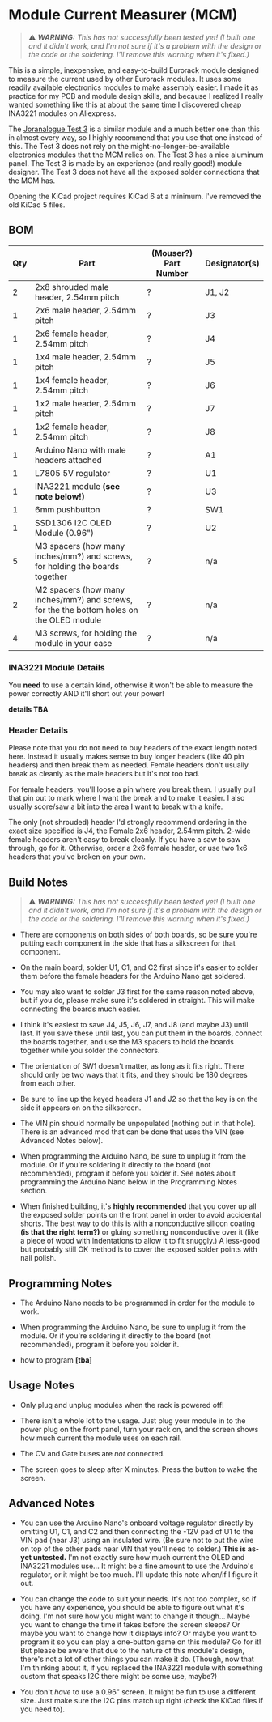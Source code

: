 Module Current Measurer (MCM)
=============================

> :warning: _**WARNING:** This has not successfully been tested yet! (I built one and it didn't work, and I'm not sure if it's a problem with the design or the code or the soldering. I'll remove this warning when it's fixed.)_

This is a simple, inexpensive, and easy-to-build Eurorack module designed to measure the current used by other Eurorack modules. It uses some readily available electronics modules to make assembly easier. I made it as practice for my PCB and module design skills, and because I realized I really wanted something like this at about the same time I discovered cheap INA3221 modules on Aliexpress.

The [Joranalogue Test 3](https://joranalogue.com/products/test-3) is a similar module and a much better one than this in almost every way, so I highly recommend that you use that one instead of this. The Test 3 does not rely on the might-no-longer-be-available electronics modules that the MCM relies on. The Test 3 has a nice aluminum panel. The Test 3 is made by an experience (and really good!) module designer. The Test 3 does not have all the exposed solder connections that the MCM has. 

Opening the KiCad project requires KiCad 6 at a minimum. I've removed the old KiCad 5 files.

BOM
---

| Qty | Part | (Mouser?) Part Number | Designator(s) |
| --- | ---- | --------------------- | ------------- |
| 2 | 2x8 shrouded male header, 2.54mm pitch | ? | J1, J2 |
| 1 | 2x6 male header, 2.54mm pitch | ? | J3 |
| 1 | 2x6 female header, 2.54mm pitch | ? | J4 |
| 1 | 1x4 male header, 2.54mm pitch | ? | J5 |
| 1 | 1x4 female header, 2.54mm pitch | ? | J6 |
| 1 | 1x2 male header, 2.54mm pitch | ? | J7 |
| 1 | 1x2 female header, 2.54mm pitch | ? | J8 |
| 1 | Arduino Nano with male headers attached | ? | A1 |
| 1 | L7805 5V regulator | ? | U1 |
| 1 | INA3221 module **(see note below!)** | ? | U3 |
| 1 | 6mm pushbutton | ? | SW1 |
| 1 | SSD1306 I2C OLED Module (0.96") | ? | U2 |
| 5 | M3 spacers (how many inches/mm?) and screws, for holding the boards together | ? | n/a |
| 2 | M2 spacers (how many inches/mm?) and screws, for the the bottom holes on the OLED module | ? | n/a |
| 4 | M3 screws, for holding the module in your case | ? | n/a |

### INA3221 Module Details

You **need** to use a certain kind, otherwise it won't be able to measure the power correctly AND it'll short out your power!

**details TBA**

### Header Details

Please note that you do not need to buy headers of the exact length noted here. Instead it usually makes sense to buy longer headers (like 40 pin headers) and then break them as needed. Female headers don't usually break as cleanly as the male headers but it's not too bad.

For female headers, you'll loose a pin where you break them. I usually pull that pin out to mark where I want the break and to make it easier. I also usually score/saw a bit into the area I want to break with a knife.

The only (not shrouded) header I'd strongly recommend ordering in the exact size specified is J4, the Female 2x6 header, 2.54mm pitch. 2-wide female headers aren't easy to break cleanly. If you have a saw to saw through, go for it. Otherwise, order a 2x6 female header, or use two 1x6 headers that you've broken on your own.


Build Notes
-----------

> :warning: _**WARNING:** This has not successfully been tested yet! (I built one and it didn't work, and I'm not sure if it's a problem with the design or the code or the soldering. I'll remove this warning when it's fixed.)_

- There are components on both sides of both boards, so be sure you're putting each component in the side that has a silkscreen for that component.

- On the main board, solder U1, C1, and C2 first since it's easier to solder them before the female headers for the Arduino Nano get soldered.

- You may also want to solder J3 first for the same reason noted above, but if you do, please make sure it's soldered in straight. This will make connecting the boards much easier.

- I think it's easiest to save J4, J5, J6, J7, and J8 (and maybe J3) until last. If you save these until last, you can put them in the boards, connect the boards together, and use the M3 spacers to hold the boards together while you solder the connectors.

- The orientation of SW1 doesn't matter, as long as it fits right. There should only be two ways that it fits, and they should be 180 degrees from each other.

- Be sure to line up the keyed headers J1 and J2 so that the key is on the side it appears on on the silkscreen.

- The VIN pin should normally be unpopulated (nothing put in that hole). There is an advanced mod that can be done that uses the VIN (see Advanced Notes below).

- When programming the Arduino Nano, be sure to unplug it from the module. Or if you're soldering it directly to the board (not recommended), program it before you solder it. See notes about programming the Arduino Nano below in the Programming Notes section.

- When finished building, it's **highly recommended** that you cover up all the exposed solder points on the front panel in order to avoid accidental shorts. The best way to do this is with a nonconductive silicon coating **(is that the right term?)** or gluing something nonconductive over it (like a piece of wood with indentations to allow it to fit snuggly.) A less-good but probably still OK method is to cover the exposed solder points with nail polish.


Programming Notes
-----------------

- The Arduino Nano needs to be programmed in order for the module to work.

- When programming the Arduino Nano, be sure to unplug it from the module. Or if you're soldering it directly to the board (not recommended), program it before you solder it.

- how to program **[tba]**


Usage Notes
-----------

- Only plug and unplug modules when the rack is powered off!

- There isn't a whole lot to the usage. Just plug your module in to the power plug on the front panel, turn your rack on, and the screen shows how much current the module uses on each rail.

- The CV and Gate buses are _not_ connected.

- The screen goes to sleep after X minutes. Press the button to wake the screen.


Advanced Notes
--------------

- You can use the Arduino Nano's onboard voltage regulator directly by omitting U1, C1, and C2 and then connecting the -12V pad of U1 to the VIN pad (near J3) using an insulated wire. (Be sure not to put the wire on top of the other pads near VIN that you'll need to solder.) **This is as-yet untested.** I'm not exactly sure how much current the OLED and INA3221 modules use... It might be a fine amount to use the Arduino's regulator, or it might be too much. I'll update this note when/if I figure it out.

- You can change the code to suit your needs. It's not too complex, so if you have any experience, you should be able to figure out what it's doing. I'm not sure how you might want to change it though... Maybe you want to change the time it takes before the screen sleeps? Or maybe you want to change how it displays info? Or maybe you want to program it so you can play a one-button game on this module? Go for it! But please be aware that due to the nature of this module's design, there's not a lot of other things you can make it do. (Though, now that I'm thinking about it, if you replaced the INA3221 module with something custom that speaks I2C there might be some use, maybe?)

- You don't _have_ to use a 0.96" screen. It might be fun to use a different size. Just make sure the I2C pins match up right (check the KiCad files if you need to).


